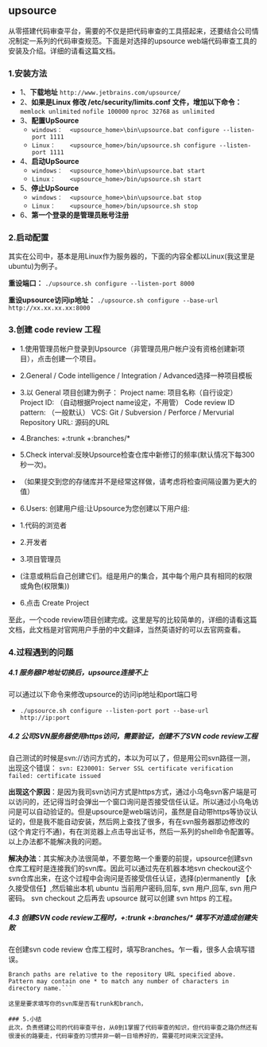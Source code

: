 ## upsource

从零搭建代码审查平台，需要的不仅是把代码审查的工具搭起来，还要结合公司情况制定一系列的代码审查规范。下面是对选择的upsource web端代码审查工具的安装及介绍。详细的请看这篇文档。


### 1.安装方法
- 1、**下载地址** `http://www.jetbrains.com/upsource/`
- 2、**如果是Linux 修改 /etc/security/limits.conf 文件，增加以下命令：**
```memlock unlimited```
```nofile 100000```
```nproc 32768```
```as unlimited```
- 3、**配置UpSource**
	- ```windows：  <upsource_home>\bin\upsource.bat configure --listen-port 1111```
	- ```Linux：    <upsource_home>/bin/upsource.sh configure --listen-port 1111```
- 4、**启动UpSource**
	- ```windows：  <upsource_home>\bin\upsource.bat start```
	- ```Linux：    <upsource_home>/bin/upsource.sh start```
- 5、**停止UpSource**
	- ```windows：  <upsource_home>\bin\upsource.bat stop```
	- ```Linux：    <upsource_home>/bin/upsource.sh stop```
- 6、**第一个登录的是管理员账号注册**


### 2.启动配置
其实在公司中，基本是用Linux作为服务器的，下面的内容全都以Linux(我这里是ubuntu)为例子。

**重设端口：**
```./upsource.sh configure --listen-port 8000```

**重设upsource访问ip地址：**
```./upsource.sh configure --base-url http://xx.xx.xx.xx:8000```


### 3.创建 code review 工程
- 1.使用管理员帐户登录到Upsource（非管理员用户帐户没有资格创建新项目），点击创建一个项目。

- 2.General / Code intelligence / Integration / Advanced选择一种项目模板
- 3.以 General  项目创建为例子：
    Project name: 项目名称（自行设定）
    Project ID: （自动根据Project name设定，不用管）
    Code review ID pattern: （一般默认）
    VCS: Git / Subversion / Perforce / Mervurial
    Repository URL: 源码的URL

- 4.Branches:
    +:trunk
    +:branches/*
- 5.Check interval:反映Upsource检查仓库中新修订的频率(默认情况下每300秒一次)。
 - （如果提交到您的存储库并不是经常这样做，请考虑将检查间隔设置为更大的值）

- 6.Users: 创建用户组:让Upsource为您创建以下用户组:
 - 1.代码的浏览者
 - 2.开发者
 - 3.项目管理员
 - (注意或稍后自己创建它们。组是用户的集合，其中每个用户具有相同的权限或角色(权限集))

- 6.点击 Create Project

至此，一个code review项目创建完成。这里是写的比较简单的，详细的请看这篇文档，此文档是对官网用户手册的中文翻译，当然英语好的可以去官网查看。

### 4.过程遇到的问题
##### 4.1 服务器IP地址切换后，upsource连接不上
可以通过以下命令来修改upsource的访问ip地址和port端口号
- ```./upsource.sh configure --listen-port port --base-url http://ip:port```

##### 4.2 公司SVN服务器使用https访问，需要验证，创建不了SVN code review工程
自己测试的时候是svn://访问方式的，本以为可以了，但是用公司svn路径一测，出现这个错误：
```svn: E230001: Server SSL certificate verification failed: certificate issued```

**出现这个原因**：是因为我司svn访问方式是https方式，通过小乌龟svn客户端是可以访问的，还记得当时会弹出一个窗口询问是否接受信任认证。所以通过小乌龟访问是可以自动验证的。但是upsource是web端访问，虽然是自动带https等协议认证的，但是我不能自动安装，然后网上查找了很多，有在svn服务器那边修改的(这个肯定行不通)，有在浏览器上点击导出证书，然后一系列的shell命令配置等。以上办法都不能解决我的问题。

**解决办法**：其实解决办法很简单，不要忽略一个重要的前提，upsource创建svn仓库工程时是连接我们的svn库。因此可以通过先在机器本地svn checkout这个svn仓库出来，在这个过程中会询问是否接受信任认证，选择(p)ermanently 【永久接受信任】,然后输出本机 ubuntu 当前用户密码,回车, svn 用户,回车, svn 用户密码。 svn checkout 之后再去 upsource 就可以创建 svn https 的工程。

##### 4.3 创建SVN code review工程时，+:trunk   +:branches/* 填写不对造成创建失败
在创建svn code review 仓库工程时，填写Branches。乍一看，很多人会填写错误。
```Use rules like +:<pattern> or -:<pattern> to include or exclude branches.
Branch paths are relative to the repository URL specified above.
Pattern may contain one * to match any number of characters in directory name.```

这里是要求填写你的svn库是否有trunk和branch，

### 5.小结
此次，负责搭建公司的代码审查平台，从0到1掌握了代码审查的知识，但代码审查之路仍然还有很漫长的路要走，代码审查的习惯并非一朝一日培养好的，需要花时间来沉淀坚持。
